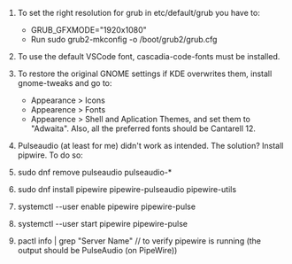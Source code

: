 1. To set the right resolution for grub in etc/default/grub you have to:
   - GRUB_GFXMODE="1920x1080"
   - Run sudo grub2-mkconfig -o /boot/grub2/grub.cfg

2. To use the default VSCode font, cascadia-code-fonts must be installed.
3. To restore the original GNOME settings if KDE overwrites them, install gnome-tweaks and go to:
      - Appearance > Icons
      - Appearence > Fonts
      - Appearence > Shell and Aplication Themes,
   and set them to "Adwaita".
   Also, all the preferred fonts should be Cantarell 12.
4. Pulseaudio (at least for me) didn't work as intended. The solution? Install pipwire. To do so:
  1. sudo dnf remove pulseaudio pulseaudio-*
  2. sudo dnf install pipewire pipewire-pulseaudio pipewire-utils
  3. systemctl --user enable pipewire pipewire-pulse
  4. systemctl --user start pipewire pipewire-pulse
  5. pactl info | grep "Server Name" // to verify pipewire is running (the output should be PulseAudio (on PipeWire))

